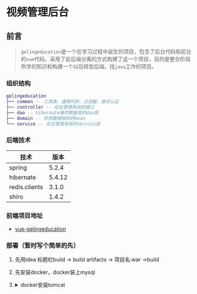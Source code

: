 # 视频管理后台

## 前言

> `gelingeducation`是一个在学习过程中诞生的项目，包含了后台代码和前台的`vue`代码，采用了前后端分离的方式构建了这一个项目，目的是整合阶段所学的知识和构建一个以后转型后端，找`java`工作的项目。

### 组织结构

``` lua
gelingeducation
├── common -- 工具类，通用代码，过滤器，身份认证
├── controller -- 后台管理系统的接口
├── dao -- hibernate操作数据库的dao层
├── domain -- 存放数据映射的bean
└── service -- 后台管理系统的service层
```

### 后端技术

| 技术          | 版本   |
| ------------- | ------ |
| spring        | 5.2.4  |
| hibernate     | 5.4.12 |
| redis.clients | 3.1.0  |
| shiro         | 1.4.2  |

### 前端项目地址

- [vue-gelingeducation](https://github.com/987625922/Vue-Gelingeducation/tree/master)

### 部署（暂时写个简单的先）

1. 先用idea 标题栏build -> build artifacts -> 项目名:war ->build

2. 先安装docker，docker装上mysql

3. <details>
   <summary>docker安装tomcat</summary>
   <pre><code>
   
   <p>1.docker pull tomcat</p>
     <p>拉取tomcat镜像</p>
   <p>2.docker run -it -d -p 6789:8080 tomcat </p>
     <p>把容器的8080映射到服务器的6789端口</p>
    <p> 3. docker exec -it 8e08b2d49b85 /bin/bash<p>
     <p>进入容器，8e08b2d49b85 为容器的id</p>
   <p>4.cd /usr/local/tomcat/conf </p>
      <p>进入目录</p>
      <p>vim /conf/server.xml</p>
      <p>打开server.xml文件</p>
   <p>5. 在server.xml 的 Host节点下新增Context 节点配置 保存并退出</p>
      <xmp><Context docBase="gelingeducation" path="/" reloadable="false" /></xmp>
      <p>path:指定访问该Web应用的URL入口。
      docBase:指定Web应用的文件路径，可以给定绝对路径，也可以给定相对于的appBase属性的相对路径，如果Web应用采用开放目录结构，则指定Web应用的根目录，如果Web应用是个war文件，则指定war文件的路径。
      reloadable:如果这个属性设为true，tomcat服务器在运行状态下会监视在WEB-INF/classes和WEB-INF/lib目录下class文件的改动，如果监测到有class文件被更新的，服务器会自动重新加载Web应用。</p>
   <p>6. 把打包出来的war文件上传到服务器，再通过</p>
      <p>docker cp /opt/gelingeducation 8e08b2d49b85 :/usr/local/tomcat/webapps/ </p>
      <p>复制到容器</p>
   <p>7.docker restart 8e08b2d49b85</p>
      <p>
      重新启动tomcat
      </p>

   </code></pre>
   </details>